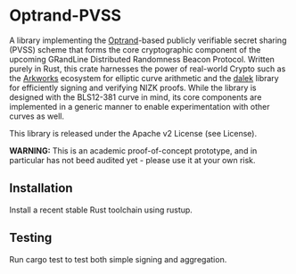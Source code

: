 # Optrand-PVSS

A library implementing the [Optrand](https://eprint.iacr.org/2022/193.pdf)-based publicly verifiable secret sharing (PVSS) scheme that forms the core cryptographic component of the upcoming GRandLine Distributed Randomness Beacon Protocol. Written purely in Rust, this crate harnesses the power of real-world Crypto such as the [Arkworks](https://github.com/arkworks-rs) ecosystem for elliptic curve arithmetic and the [dalek](https://github.com/dalek-cryptography/ed25519-dalek) library for efficiently signing and verifying NIZK proofs. While the library is designed with the BLS12-381 curve in mind, its core components are implemented in a generic manner to enable experimentation with other curves as well.

This library is released under the Apache v2 License (see License).

**WARNING:** This is an academic proof-of-concept prototype, and in particular has not beed audited yet - please use it at your own risk.

## Installation
Install a recent stable Rust toolchain using rustup.

## Testing
Run cargo test to test both simple signing and aggregation.
